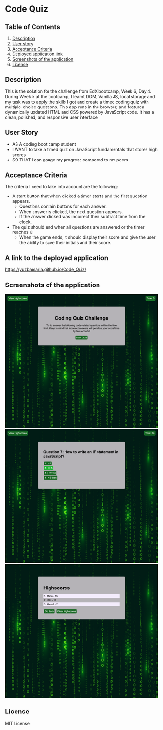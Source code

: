 # Code Quiz

## Table of Contents
1. [Description](#description)
2. [User story](#user_story)
3. [Acceptance Criteria](#criteria)
4. [Deployed application link](#link)
5. [Screenshots of the application](#screenshots)
6. [License](#license)

## Description
This is the solution for the challenge from EdX bootcamp, Week 6, Day 4.
During Week 5 at the bootcamp, I learnt DOM, Vanilla JS, local storage and my task was to apply the skills I got and create a timed coding quiz with multiple-choice questions. 
This app runs in the browser, and featurea dynamically updated HTML and CSS powered by JavaScript code. It has a clean, polished, and responsive user interface. 

## User Story 
- AS A coding boot camp student
- I WANT to take a timed quiz on JavaScript fundamentals that stores high scores
- SO THAT I can gauge my progress compared to my peers

## Acceptance Criteria
The criteria I need to take into account are the following:

- A start button that when clicked a timer starts and the first question appears.
  - Questions contain buttons for each answer.
  - When answer is clicked, the next question appears.
  - If the answer clicked was incorrect then subtract time from the clock.
- The quiz should end when all questions are answered or the timer reaches 0.
  - When the game ends, it should display their score and give the user the ability to save their initials and their score.
 
## A link to the deployed application
https://yuzbamaria.github.io/Code_Quiz/

## Screenshots of the application
![screenshot-code-quiz](assets/images/code_quiz_index_html.png)
![screenshot-code-quiz](assets/images/code_quiz_index_html2.png)
![screenshot-code-quiz](assets/images/code_quiz_highscores_html.png)

## License 
MIT License



